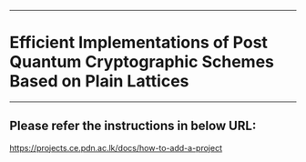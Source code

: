 ___
# Efficient Implementations of Post Quantum Cryptographic Schemes Based on Plain Lattices
___

## Please refer the instructions in below URL:

https://projects.ce.pdn.ac.lk/docs/how-to-add-a-project

